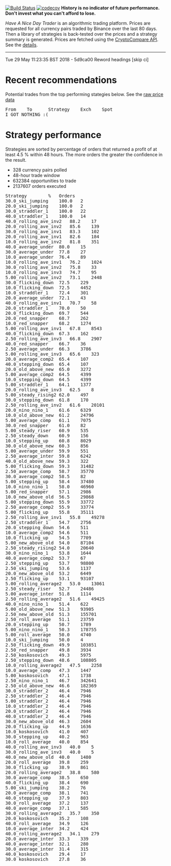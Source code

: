 [![Build Status](https://travis-ci.org/deanturpin/handt.svg?branch=master)](https://travis-ci.org/deanturpin/handt)
[![codecov](https://codecov.io/gh/deanturpin/handt/branch/master/graph/badge.svg)](https://codecov.io/gh/deanturpin/handt)
**History is no indicator of future performance. Don't invest what you can't
afford to lose.**

*Have A Nice Day Trader* is an algorithmic trading platform. Prices are
requested for all currency pairs traded by Binance over the last 80 days. Then a
library of strategies is back-tested over the prices and a strategy summary is
generated. Prices are fetched using the [CryptoCompare
API](https://min-api.cryptocompare.com/). See the [details](details.md).

---

Tue 29 May 11:23:35 BST 2018 - 
5d9ca00 Reword headings [skip ci]

# Recent recommendations
Potential trades from the top performing stategies below. See the [raw price data](prices.csv)
<pre>
From	To		Strategy	Exch	Spot
I GOT NOTHING :(
</pre>

# Strategy performance
Strategies are sorted by percentage of orders that returned a profit of at least 4.5 % within 48 hours. The more orders the greater the confidence in the result.
* 328 currency pairs polled
* 48-hour trade window
* 632384 opportunities to trade
* 2137607 orders executed
<pre>
Strategy		%	Orders
30.0_ski_jumping	100.0	2
20.0_ski_jumping	100.0	2
30.0_straddler_1	100.0	22
40.0_straddler_1	100.0	14
40.0_rolling_ave_inv2	88.2	17
20.0_rolling_ave_inv2	85.6	139
30.0_rolling_ave_inv1	83.3	102
20.0_rolling_ave_inv1	82.6	184
10.0_rolling_ave_inv2	81.8	351
40.0_average_under	80.0	15
30.0_average_under	77.8	27
10.0_average_under	76.4	89
10.0_rolling_ave_inv1	76.2	1024
30.0_rolling_ave_inv2	75.8	33
10.0_rolling_ave_inv3	74.7	95
5.00_rolling_ave_inv2	73.1	2448
30.0_flicking_down	72.5	229
10.0_flicking_down	72.5	4452
10.0_straddler_1	72.4	301
20.0_average_under	72.1	43
40.0_rolling_ave_inv1	70.7	58
20.0_straddler_1	70.0	50
20.0_flicking_down	69.7	544
20.0_red_snapper	68.7	262
10.0_red_snapper	68.2	1274
5.00_rolling_ave_inv1	67.8	8543
40.0_flicking_down	67.3	162
2.50_rolling_ave_inv3	66.8	2907
40.0_red_snapper	66.7	36
2.50_average_under	66.3	3786
5.00_rolling_ave_inv3	65.6	323
20.0_average_comp2	65.4	107
40.0_stepping_down	65.4	107
20.0_old_above_new	65.0	3272
5.00_average_comp2	64.5	4399
10.0_stepping_down	64.5	4399
5.00_straddler_1	64.1	1377
20.0_rolling_ave_inv3	62.5	8
5.00_steady_rising2	62.0	497
30.0_stepping_down	61.8	170
2.50_rolling_ave_inv2	61.6	20101
20.0_nino_nino_1	61.6	6329
10.0_old_above_new	61.2	24796
5.00_average_comp	61.1	7075
30.0_red_snapper	61.0	82
5.00_steady_riser	60.9	535
2.50_steady_down	60.9	156
10.0_stepping_up	60.8	8029
30.0_old_above_new	60.3	856
5.00_average_under	59.9	551
2.50_average_inter	59.8	6242
40.0_old_above_new	59.3	322
5.00_flicking_down	59.3	31482
2.50_average_comp	58.7	35770
30.0_average_comp2	58.5	82
5.00_stepping_up	58.4	37480
10.0_nino_nino_1	58.0	46960
5.00_red_snapper	57.1	2986
10.0_new_above_old	56.5	29868
5.00_stepping_down	55.9	33772
2.50_average_comp2	55.9	33774
5.00_flicking_up	55.8	35111
2.50_rolling_ave_inv1	55.8	49278
2.50_straddler_1	54.7	2756
20.0_stepping_down	54.6	511
10.0_average_comp2	54.6	511
10.0_flicking_up	54.5	7709
5.00_new_above_old	54.0	87104
2.50_steady_rising2	54.0	20640
30.0_nino_nino_1	53.8	1644
40.0_average_comp2	53.7	67
2.50_stepping_up	53.7	98800
2.50_ski_jumping	53.6	1137
20.0_new_above_old	53.2	6449
2.50_flicking_up	53.1	93107
5.00_rolling_average2	53.0	13061
2.50_steady_riser	52.7	24486
5.00_average_inter	51.8	1114
2.50_rolling_average2	51.6	49425
40.0_nino_nino_1	51.4	622
5.00_old_above_new	51.3	93905
2.50_new_above_old	51.3	155701
2.50_roll_average	51.1	23759
20.0_stepping_up	50.7	1789
5.00_nino_nino_1	50.3	178755
5.00_roll_average	50.0	4740
10.0_ski_jumping	50.0	4
2.50_flicking_down	49.9	103851
2.50_red_snapper	49.8	3934
2.50_koskosovich	49.3	5975
2.50_stepping_down	48.6	108805
10.0_rolling_average2	47.5	2258
10.0_average_comp	47.3	1447
5.00_koskosovich	47.1	1738
2.50_nino_nino_1	46.7	342641
2.50_old_above_new	46.6	182369
30.0_straddler_2	46.4	7946
2.50_straddler_2	46.4	7946
5.00_straddler_2	46.4	7946
10.0_straddler_2	46.4	7946
20.0_straddler_2	46.4	7946
40.0_straddler_2	46.4	7946
30.0_new_above_old	46.3	2604
20.0_flicking_up	44.9	1636
10.0_koskosovich	41.0	407
30.0_stepping_up	40.2	963
10.0_roll_average	40.0	854
40.0_rolling_ave_inv3	40.0	5
30.0_rolling_ave_inv3	40.0	5
40.0_new_above_old	40.0	1480
20.0_roll_average	39.8	259
30.0_flicking_up	38.9	861
20.0_rolling_average2	38.8	580
30.0_average_comp	38.5	650
40.0_flicking_up	38.4	690
5.00_ski_jumping	38.2	76
20.0_average_comp	38.1	741
40.0_stepping_up	37.9	803
30.0_roll_average	37.2	137
40.0_average_comp	37.1	585
30.0_rolling_average2	35.7	350
20.0_koskosovich	35.2	108
40.0_roll_average	34.9	126
10.0_average_inter	34.2	424
40.0_rolling_average2	34.1	279
20.0_average_inter	33.3	339
40.0_average_inter	32.1	280
30.0_average_inter	31.4	315
40.0_koskosovich	29.4	17
30.0_koskosovich	27.8	36
</pre>
